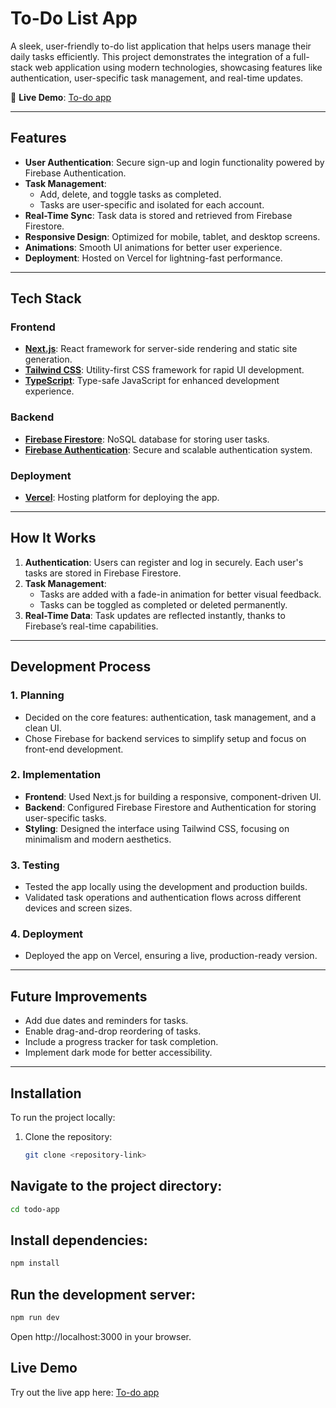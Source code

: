 # To-Do List App

A sleek, user-friendly to-do list application that helps users manage their daily tasks efficiently. This project demonstrates the integration of a full-stack web application using modern technologies, showcasing features like authentication, user-specific task management, and real-time updates.

🚀 **Live Demo**: [To-do app](https://to-do-app-anilpirwanii.vercel.app/)

---

## Features
- **User Authentication**: Secure sign-up and login functionality powered by Firebase Authentication.
- **Task Management**:
  - Add, delete, and toggle tasks as completed.
  - Tasks are user-specific and isolated for each account.
- **Real-Time Sync**: Task data is stored and retrieved from Firebase Firestore.
- **Responsive Design**: Optimized for mobile, tablet, and desktop screens.
- **Animations**: Smooth UI animations for better user experience.
- **Deployment**: Hosted on Vercel for lightning-fast performance.

---

## Tech Stack
### **Frontend**
- **[Next.js](https://nextjs.org/)**: React framework for server-side rendering and static site generation.
- **[Tailwind CSS](https://tailwindcss.com/)**: Utility-first CSS framework for rapid UI development.
- **[TypeScript](https://www.typescriptlang.org/)**: Type-safe JavaScript for enhanced development experience.

### **Backend**
- **[Firebase Firestore](https://firebase.google.com/docs/firestore)**: NoSQL database for storing user tasks.
- **[Firebase Authentication](https://firebase.google.com/docs/auth)**: Secure and scalable authentication system.

### **Deployment**
- **[Vercel](https://vercel.com/)**: Hosting platform for deploying the app.

---

## How It Works
1. **Authentication**: Users can register and log in securely. Each user's tasks are stored in Firebase Firestore.
2. **Task Management**:
   - Tasks are added with a fade-in animation for better visual feedback.
   - Tasks can be toggled as completed or deleted permanently.
3. **Real-Time Data**: Task updates are reflected instantly, thanks to Firebase’s real-time capabilities.

---

## Development Process
### **1. Planning**
- Decided on the core features: authentication, task management, and a clean UI.
- Chose Firebase for backend services to simplify setup and focus on front-end development.

### **2. Implementation**
- **Frontend**: Used Next.js for building a responsive, component-driven UI.
- **Backend**: Configured Firebase Firestore and Authentication for storing user-specific tasks.
- **Styling**: Designed the interface using Tailwind CSS, focusing on minimalism and modern aesthetics.

### **3. Testing**
- Tested the app locally using the development and production builds.
- Validated task operations and authentication flows across different devices and screen sizes.

### **4. Deployment**
- Deployed the app on Vercel, ensuring a live, production-ready version.

---

## Future Improvements
- Add due dates and reminders for tasks.
- Enable drag-and-drop reordering of tasks.
- Include a progress tracker for task completion.
- Implement dark mode for better accessibility.

---

## Installation
To run the project locally:
1. Clone the repository:
   ```bash
   git clone <repository-link>
   ```
## Navigate to the project directory:
``` bash
cd todo-app
```
## Install dependencies:
```bash
npm install
```
## Run the development server:
```bash
npm run dev
```
Open http://localhost:3000 in your browser.

## Live Demo
Try out the live app here: [To-do app](https://to-do-app-anilpirwanii.vercel.app/)